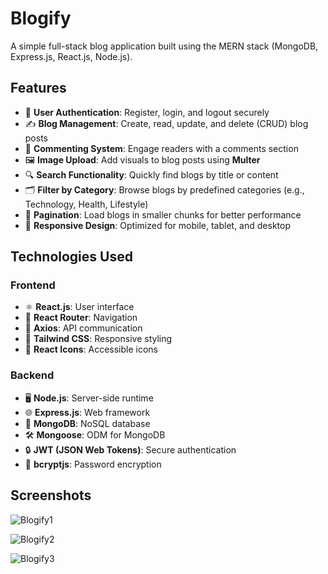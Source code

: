 # Blogify  

A simple full-stack blog application built using the MERN stack (MongoDB, Express.js, React.js, Node.js).  

## Features  

- 🔐 **User Authentication**: Register, login, and logout securely  
- ✍️ **Blog Management**: Create, read, update, and delete (CRUD) blog posts  
- 💬 **Commenting System**: Engage readers with a comments section  
- 🖼️ **Image Upload**: Add visuals to blog posts using **Multer**  
- 🔍 **Search Functionality**: Quickly find blogs by title or content  
- 🗂️ **Filter by Category**: Browse blogs by predefined categories (e.g., Technology, Health, Lifestyle)  
- 📑 **Pagination**: Load blogs in smaller chunks for better performance  
- 📱 **Responsive Design**: Optimized for mobile, tablet, and desktop  

## Technologies Used  

### **Frontend**  
- ⚛️ **React.js**: User interface  
- 🧭 **React Router**: Navigation  
- 🔗 **Axios**: API communication  
- 🎨 **Tailwind CSS**: Responsive styling  
- 🌟 **React Icons**: Accessible icons  

### **Backend**  
- 🖥️ **Node.js**: Server-side runtime  
- 🌐 **Express.js**: Web framework  
- 📂 **MongoDB**: NoSQL database  
- 🛠️ **Mongoose**: ODM for MongoDB  
- 🔒 **JWT (JSON Web Tokens)**: Secure authentication  
- 🧂 **bcryptjs**: Password encryption  


## Screenshots 

![Blogify1](https://github.com/user-attachments/assets/6ad6b912-8b2f-45f0-8684-4753e4f4a307)

![Blogify2](https://github.com/user-attachments/assets/1b69a79b-abd4-4e6e-a10a-bf3b3954cc5b)

![Blogify3](https://github.com/user-attachments/assets/84bc2464-44fa-4b83-aa6b-12f377842bed)



